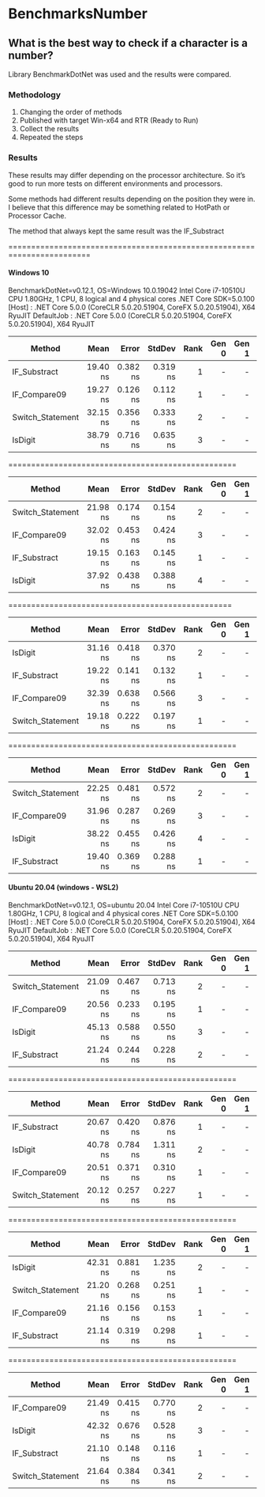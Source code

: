 # BenchmarksNumber
## What is the best way to check if a character is a number?

Library BenchmarkDotNet was used and the results were compared. 

### Methodology
1) Changing the order of methods
2) Published with target Win-x64 and RTR (Ready to Run)
3) Collect the results
4) Repeated the steps

### Results
These results may differ depending on the processor architecture. So it’s good to run more tests on different environments and processors.

Some methods had different results depending on the position they were in. I believe that this difference may be something related to HotPath or Processor Cache.

The method that always kept the same result was the IF_Substract

========================================================================
#### Windows 10
BenchmarkDotNet=v0.12.1, OS=Windows 10.0.19042
Intel Core i7-10510U CPU 1.80GHz, 1 CPU, 8 logical and 4 physical cores
.NET Core SDK=5.0.100
  [Host]     : .NET Core 5.0.0 (CoreCLR 5.0.20.51904, CoreFX 5.0.20.51904), X64 RyuJIT
  DefaultJob : .NET Core 5.0.0 (CoreCLR 5.0.20.51904, CoreFX 5.0.20.51904), X64 RyuJIT

|           Method |     Mean |    Error |   StdDev | Rank | Gen 0 | Gen 1 | Gen 2 | Allocated |
|----------------- |---------:|---------:|---------:|-----:|------:|------:|------:|----------:|
|     IF_Substract | 19.40 ns | 0.382 ns | 0.319 ns |    1 |     - |     - |     - |         - |
|     IF_Compare09 | 19.27 ns | 0.126 ns | 0.112 ns |    1 |     - |     - |     - |         - |
| Switch_Statement | 32.15 ns | 0.356 ns | 0.333 ns |    2 |     - |     - |     - |         - |
|          IsDigit | 38.79 ns | 0.716 ns | 0.635 ns |    3 |     - |     - |     - |         - |

==================================================

|           Method |     Mean |    Error |   StdDev | Rank | Gen 0 | Gen 1 | Gen 2 | Allocated |
|----------------- |---------:|---------:|---------:|-----:|------:|------:|------:|----------:|
| Switch_Statement | 21.98 ns | 0.174 ns | 0.154 ns |    2 |     - |     - |     - |         - |
|     IF_Compare09 | 32.02 ns | 0.453 ns | 0.424 ns |    3 |     - |     - |     - |         - |
|     IF_Substract | 19.15 ns | 0.163 ns | 0.145 ns |    1 |     - |     - |     - |         - |
|          IsDigit | 37.92 ns | 0.438 ns | 0.388 ns |    4 |     - |     - |     - |         - |

=================================================

|           Method |     Mean |    Error |   StdDev | Rank | Gen 0 | Gen 1 | Gen 2 | Allocated |
|----------------- |---------:|---------:|---------:|-----:|------:|------:|------:|----------:|
|          IsDigit | 31.16 ns | 0.418 ns | 0.370 ns |    2 |     - |     - |     - |         - |
|     IF_Substract | 19.22 ns | 0.141 ns | 0.132 ns |    1 |     - |     - |     - |         - |
|     IF_Compare09 | 32.39 ns | 0.638 ns | 0.566 ns |    3 |     - |     - |     - |         - |
| Switch_Statement | 19.18 ns | 0.222 ns | 0.197 ns |    1 |     - |     - |     - |         - |

==================================================


|           Method |     Mean |    Error |   StdDev | Rank | Gen 0 | Gen 1 | Gen 2 | Allocated |
|----------------- |---------:|---------:|---------:|-----:|------:|------:|------:|----------:|
| Switch_Statement | 22.25 ns | 0.481 ns | 0.572 ns |    2 |     - |     - |     - |         - |
|     IF_Compare09 | 31.96 ns | 0.287 ns | 0.269 ns |    3 |     - |     - |     - |         - |
|          IsDigit | 38.22 ns | 0.455 ns | 0.426 ns |    4 |     - |     - |     - |         - |
|     IF_Substract | 19.40 ns | 0.369 ns | 0.288 ns |    1 |     - |     - |     - |         - |

 ####  Ubuntu 20.04 (windows - WSL2)

BenchmarkDotNet=v0.12.1, OS=ubuntu 20.04
Intel Core i7-10510U CPU 1.80GHz, 1 CPU, 8 logical and 4 physical cores
.NET Core SDK=5.0.100
  [Host]     : .NET Core 5.0.0 (CoreCLR 5.0.20.51904, CoreFX 5.0.20.51904), X64 RyuJIT
  DefaultJob : .NET Core 5.0.0 (CoreCLR 5.0.20.51904, CoreFX 5.0.20.51904), X64 RyuJIT


|           Method |     Mean |    Error |   StdDev | Rank | Gen 0 | Gen 1 | Gen 2 | Allocated |
|----------------- |---------:|---------:|---------:|-----:|------:|------:|------:|----------:|
| Switch_Statement | 21.09 ns | 0.467 ns | 0.713 ns |    2 |     - |     - |     - |         - |
|     IF_Compare09 | 20.56 ns | 0.233 ns | 0.195 ns |    1 |     - |     - |     - |         - |
|          IsDigit | 45.13 ns | 0.588 ns | 0.550 ns |    3 |     - |     - |     - |         - |
|     IF_Substract | 21.24 ns | 0.244 ns | 0.228 ns |    2 |     - |     - |     - |         - |

==================================================

|           Method |     Mean |    Error |   StdDev | Rank | Gen 0 | Gen 1 | Gen 2 | Allocated |
|----------------- |---------:|---------:|---------:|-----:|------:|------:|------:|----------:|
|     IF_Substract | 20.67 ns | 0.420 ns | 0.876 ns |    1 |     - |     - |     - |         - |
|          IsDigit | 40.78 ns | 0.784 ns | 1.311 ns |    2 |     - |     - |     - |         - |
|     IF_Compare09 | 20.51 ns | 0.371 ns | 0.310 ns |    1 |     - |     - |     - |         - |
| Switch_Statement | 20.12 ns | 0.257 ns | 0.227 ns |    1 |     - |     - |     - |         - |

==================================================

|           Method |     Mean |    Error |   StdDev | Rank | Gen 0 | Gen 1 | Gen 2 | Allocated |
|----------------- |---------:|---------:|---------:|-----:|------:|------:|------:|----------:|
|          IsDigit | 42.31 ns | 0.881 ns | 1.235 ns |    2 |     - |     - |     - |         - |
| Switch_Statement | 21.20 ns | 0.268 ns | 0.251 ns |    1 |     - |     - |     - |         - |
|     IF_Compare09 | 21.16 ns | 0.156 ns | 0.153 ns |    1 |     - |     - |     - |         - |
|     IF_Substract | 21.14 ns | 0.319 ns | 0.298 ns |    1 |     - |     - |     - |         - |

==================================================

|           Method |     Mean |    Error |   StdDev | Rank | Gen 0 | Gen 1 | Gen 2 | Allocated |
|----------------- |---------:|---------:|---------:|-----:|------:|------:|------:|----------:|
|     IF_Compare09 | 21.49 ns | 0.415 ns | 0.770 ns |    2 |     - |     - |     - |         - |
|          IsDigit | 42.32 ns | 0.676 ns | 0.528 ns |    3 |     - |     - |     - |         - |
|     IF_Substract | 21.10 ns | 0.148 ns | 0.116 ns |    1 |     - |     - |     - |         - |
| Switch_Statement | 21.64 ns | 0.384 ns | 0.341 ns |    2 |     - |     - |     - |         - |
